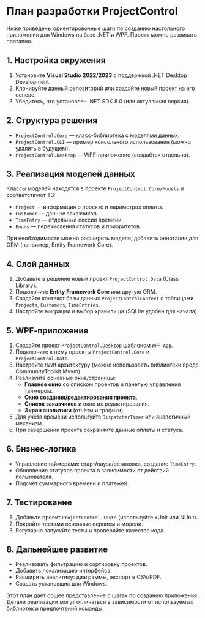 # План разработки ProjectControl

Ниже приведены ориентировочные шаги по созданию настольного приложения для Windows на базе .NET и WPF. Проект можно развивать поэтапно.

## 1. Настройка окружения
1. Установите **Visual Studio 2022/2023** с поддержкой .NET Desktop Development.
2. Клонируйте данный репозиторий или создайте новый проект на его основе.
3. Убедитесь, что установлен .NET SDK 8.0 (или актуальная версия).

## 2. Структура решения
- `ProjectControl.Core` — класс-библиотека с моделями данных.
- `ProjectControl.CLI` — пример консольного использования (можно удалить в будущем).
- `ProjectControl.Desktop` — WPF‑приложение (создаётся отдельно).

## 3. Реализация моделей данных
Классы моделей находятся в проекте `ProjectControl.Core/Models` и соответствуют ТЗ:
- `Project` — информация о проекте и параметрах оплаты.
- `Customer` — данные заказчиков.
- `TimeEntry` — отдельные сессии времени.
- `Enums` — перечисления статусов и приоритетов.

При необходимости можно расширить модели, добавить аннотации для ORM (например, Entity Framework Core).

## 4. Слой данных
1. Добавьте в решение новый проект `ProjectControl.Data` (Class Library).
2. Подключите **Entity Framework Core** или другую ORM.
3. Создайте контекст базы данных `ProjectControlContext` с таблицами `Projects`, `Customers`, `TimeEntries`.
4. Настройте миграции и выбор хранилища (SQLite удобен для начала).

## 5. WPF‑приложение
1. Создайте проект `ProjectControl.Desktop` шаблоном `WPF App`.
2. Подключите к нему проекты `ProjectControl.Core` и `ProjectControl.Data`.
3. Настройте `MVVM`‑архитектуру (можно использовать библиотеки вроде CommunityToolkit.Mvvm).
4. Реализуйте основные окна/страницы:
   - **Главное окно** со списком проектов и панелью управления таймером.
   - **Окно создания/редактирования проекта**.
   - **Список заказчиков** и окно их редактирования.
   - **Экран аналитики** (отчёты и графики).
5. Для учёта времени используйте `DispatcherTimer` или аналогичный механизм.
6. При завершении проекта сохраняйте данные оплаты и статуса.

## 6. Бизнес-логика
- Управление таймерами: старт/пауза/остановка, создание `TimeEntry`.
- Обновление статусов проекта в зависимости от действий пользователя.
- Подсчёт суммарного времени и платежей.

## 7. Тестирование
1. Добавьте проект `ProjectControl.Tests` (используйте xUnit или NUnit).
2. Покройте тестами основные сервисы и модели.
3. Регулярно запускйте тесты и проверяйте качество кода.

## 8. Дальнейшее развитие
- Реализовать фильтрацию и сортировку проектов.
- Добавить локализацию интерфейса.
- Расширить аналитику: диаграммы, экспорт в CSV/PDF.
- Создать установщик для Windows.

Этот план даёт общее представление о шагах по созданию приложения. Детали реализации могут отличаться в зависимости от используемых библиотек и предпочтений команды.
